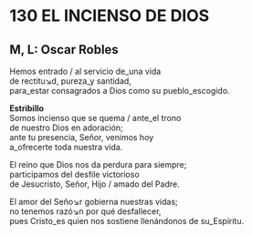 # 130 EL INCIENSO DE DIOS

## M, L: Oscar Robles

Hemos entrado / al servicio de_una vida  
de rectitu↘d, pureza_y santidad,  
para_estar consagrados a Dios como su pueblo_escogido.  

**Estribillo**  
Somos incienso que se quema / ante_el trono  
de nuestro Dios en adoración;  
ante tu presencia, Señor, venimos hoy  
a_ofrecerte toda nuestra vida.  

El reino que Dios nos da perdura para siempre;  
participamos del desfile victorioso  
de Jesucristo, Señor, Hijo / amado del Padre.  

El amor del Seño↘r gobierna nuestras vidas;  
no tenemos razó↘n por qué desfallecer,  
pues Cristo_es quien nos sostiene llenándonos de su_Espíritu.  

